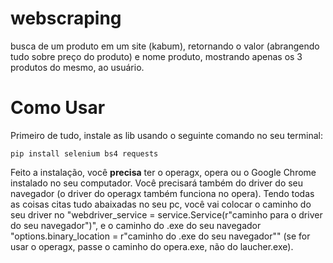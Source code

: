 # webscraping

busca de um produto em um site (kabum), retornando o valor (abrangendo tudo sobre preço do produto) e nome produto, mostrando apenas os 3 produtos do mesmo, ao usuário.

#           Como Usar

Primeiro de tudo, instale as lib usando o seguinte comando no seu terminal:

```pip install selenium bs4 requests```

Feito a instalação, você **precisa** ter o operagx, opera ou o Google Chrome instalado no seu computador. Você precisará também do driver do seu navegador (o driver do operagx também funciona no opera). Tendo todas as coisas citas tudo abaixadas no seu pc, você vai colocar o caminho do seu driver no "webdriver_service = service.Service(r"caminho para o driver do seu navegador")", e o caminho do .exe do seu navegador "options.binary_location = r"caminho do .exe do seu navegador"" (se for usar o operagx, passe o caminho do opera.exe, não do laucher.exe).
